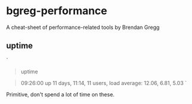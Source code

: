 # bgreg-performance
A cheat-sheet of performance-related tools by Brendan Gregg

## uptime
`
> uptime

>  09:26:00 up 11 days, 11:14, 11 users,  load average: 12.06, 6.81, 5.03
`

Primitive, don't spend a lot of time on these.
